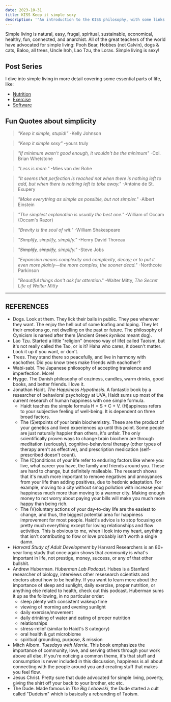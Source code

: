 ```yaml
---
date: 2023-10-31
title: KISS Keep it simple sexy
description: '"An introduction to the KISS philosophy, with some links to other posts in my KISS series."'
---
```

Simple living is natural, easy, frugal, spiritual, sustainable, economical, healthy, fun, connected, and anarchist. All of the great teachers of the world have advocated for simple living: Pooh Bear, Hobbes (not Calvin), dogs & cats, Baloo, all trees, Uncle Iroh, Lao Tzu, the Lorax. Simple living is sexy!

## Post Series
I dive into simple living in more detail covering some essential parts of life, like:
- [Nutrition](/blog/kiss-nutrition)
- [Exercise](/blog/kiss-exercise)
- [Software](/blog/kiss-software)

## Fun Quotes about simplicity
> *"Keep it simple, stupid!"* -Kelly Johnson

> *"Keep it simple sexy"* -yours truly

> *"If minimum wasn't good enough, it wouldn't be the minimum"* -Col. Brian Whetstone

> *"Less is more."* -Mies van der Rohe

> *"It seems that perfection is reached not when there is nothing left to add, but when there is nothing left to take away."* -Antoine de St. Exupery

> *"Make everything as simple as possible, but not simpler."* -Albert Einstein

> *"The simplest explanation is usually the best one."* -William of Occam (Occam's Razor)

> *"Brevity is the soul of wit."* -William Shakespeare

> *"Simplify, simplify, simplify."* -Henry David Thoreau

> *"~~Simplify~~, ~~simplify~~, simplify."* -Steve Jobs

> *"Expansion means complexity and complexity, decay; or to put it even more plainly—the more complex, the sooner dead."* -Northcote Parkinson

> "*Beautiful things don't ask for attention*." -Walter Mitty, *The Secret Life of Walter Mitty*
---
## REFERENCES
- Dogs. Look at them. They lick their balls in public. They pee wherever they want. The enjoy the hell out of some loafing and loping. They let their emotions go, not dwelling on the past or future. The philosophy of Cynicism is named after them (Ancient Greek *kynikos* meant dog).
- Lao Tzu. Started a little "religion" (moreso way of life) called Taoism, but it's not really called the Tao, or is it? Haha who cares, it doesn't matter. Look it up if you want, or don't.
- Trees. They stand there so peacefully, and live in harmony with eachother. Did you know trees make friends with eachother?
- Wabi-sabi. The Japanese philosophy of accepting transience and imperfection. More!
- Hygge. The Danish philosophy of coziness, candles, warm drinks, good books, and better friends. I love it.
- Jonathan Haidt. *The Happiness Hypothesis*. A fantastic book by a researcher of behavioral psychology at UVA, Haidt sums up most of the current research of human happiness with one simple formula.  
	- Haidt teaches the simple formula H = S + C + V. (H)appiness refers to your subjective feeling of well-being. It is dependent on three broad factors.
	- The (S)etpoints of your brain biochemistry. These are the product of your genetics and lived experiences up until this point. Some people are just naturally happier than others, it's unfair. The only scientifically proven ways to change brain biochem are through meditation (seriously), cognitive-behavioral therapy (other types of therapy aren't as effective), and prescription medication (self-prescribed doesn't count). 
	- The (C)onditions of your life refer to enduring factors like where you live, what career you have, the family and friends around you. These are hard to change, but definitely malleable. The research shows that it's much more important to remove negatives and annoyances from your life than adding positives, due to hedonic adaptation. For example, moving to a city without smog pollution with increase your happiness much more than moving to a warmer city. Making enough money to not worry about paying your bills will make you much more happy than being rich.
	- The (V)oluntary actions of your day-to-day life are the easiest to change, and thus, the biggest potential area for happiness improvement for most people. Haidt's advice is to stop focusing on pretty much everything except for loving relationships and flow activities. This is obvious to me, when I look into my heart, anything that isn't contributing to flow or love probably isn't worth a single damn.
- *Harvard Study of Adult Development* by Harvard Researchers is an 80+ year long study that once again shows that *community* is what's important in life, not prestige, money, success, or any of that other bullshit.
- Andrew Huberman. *Huberman Lab Podcast*. Hubes is a Stanfard researcher of biology, interviews other resesearch scientists and doctors about how to be healthy. If you want to learn more about the importance of sleep and sunlight, daily exercise, proper nutrition, or anything else related to health, check out this podcast. Huberman sums it up as the following, in no particular order:
	- sleep plenty with consistent wakeup time
	- viewing of morning and evening sunlight
	- daily exercise/movement
	- daily drinking of water and eating of proper nutrition
	- relationships
	- stress-relief (similar to Haidt's S category)
	- oral health & gut microbiome
	- spiritual grounding, purpose, & mission
- Mitch Albom. *Tuesdays with Morrie*. This book emphasizes the importance of community, love, and serving others through your work above all else. If you're noticing a common theme, it's that stuff and consumption is never included in this discussion, happiness is all about connecting with the people around you and creating stuff that makes you feel flow.
- Jesus Christ. Pretty sure that dude advocated for simple living, poverty, giving the shirt off your back to your brother, etc etc.
- The Dude. Made famous in *The Big Lebowski*, the Dude started a cult called "Dudeism" which is basically a rebranding of Taoism.
